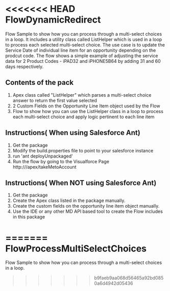 <<<<<<< HEAD
FlowDynamicRedirect
===================

Flow Sample to show how you can process through a multi-select choices in a loop. It includes a utility class
called ListHelper which is used in a loop to process each selected multi-select choice.
The use case is to update the Service Date of individual line item for an opportunity depending on the prodcut code.
The flow shows a simple example of adjusting the service data for 2 Product Codes - iPAD32 and iPHONE5B64 by adding 31
and 60 days respectively.


Contents of the pack
-----------------------------------------
1. Apex class called "ListHelper" which parses a multi-select choice answer to return the first value selected
2. 2 Custom Fields on the Opportunity Line Item object used by the Flow
3. Flow to show how you can use the ListHelper class in a loop to process each multi-select choice and apply logic pertinent
   to each line item


Instructions( When using Salesforce Ant)
-----------------------------------------
1. Get the package
2. Modify the build.properties file to point to your salesforce instance
3. run 'ant deployUnpackaged'
4. Run the flow by going to the Visualforce Page http://<instance URL>/apex/takeMetoAccount


Instructions( When NOT using Salesforce Ant)
-----------------------------------------
1. Get the package
2. Create the Apex class listed in the package manually.
3. Create the custom fields on the opportunity line item object manually.
4. Use the IDE or any other MD API based tool to create the Flow includes in this package

=======
FlowProcessMultiSelectChoices
=============================

Flow Sample to show how you can process through a multi-select choices in a loop.
>>>>>>> b9faeb9aa068d56465a92bd0850a6d4942d05436
